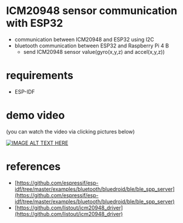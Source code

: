 # ICM20948 sensor communication with ESP32
- communication between ICM20948 and ESP32 using I2C
- bluetooth communication between ESP32 and Raspberry Pi 4 B
    - send ICM20948 sensor value(gyro(x,y,z) and accel(x,y,z))

# requirements
- ESP-IDF

# demo video
(you can watch the video via clicking pictures below)

[![IMAGE ALT TEXT HERE](https://img.youtube.com/vi/WzRQxCV40B0/0.jpg)](https://youtu.be/WzRQxCV40B0)

# references
- [https://github.com/espressif/esp-idf/tree/master/examples/bluetooth/bluedroid/ble/ble_spp_server](https://github.com/espressif/esp-idf/tree/master/examples/bluetooth/bluedroid/ble/ble_spp_server)
- [https://github.com/listout/icm20948_driver](https://github.com/listout/icm20948_driver)

